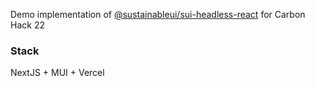 Demo implementation of [@sustainableui/sui-headless-react](https://github.com/sustainableui/sui-headless-react) for
Carbon Hack 22

### Stack

NextJS + MUI + Vercel
